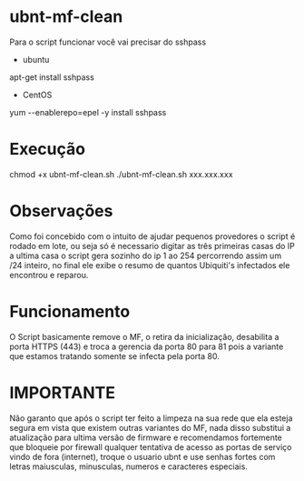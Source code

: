 # ubnt-mf-clean
Para o script funcionar você vai precisar do sshpass

* ubuntu

apt-get install sshpass 

* CentOS

yum --enablerepo=epel -y install sshpass

# Execução
chmod +x ubnt-mf-clean.sh
./ubnt-mf-clean.sh xxx.xxx.xxx 

# Observações
Como foi concebido com o intuito de ajudar pequenos provedores o script é rodado em lote, ou seja só é necessario digitar as três primeiras casas do IP a ultima casa o script gera sozinho do ip 1 ao 254 percorrendo assim um /24 inteiro, no final ele exibe o resumo de quantos Ubiquiti's infectados ele encontrou e reparou.

# Funcionamento
O Script basicamente remove o MF, o retira da inicialização, desabilita a porta HTTPS (443) e troca a gerencia da porta 80 para 81 pois a variante que estamos tratando somente se infecta pela porta 80.

# IMPORTANTE
Não garanto que após o script ter feito a limpeza na sua rede que ela esteja segura em vista que existem outras variantes do MF, nada disso substitui a atualização para ultima versão de firmware e recomendamos fortemente que bloqueie por firewall qualquer tentativa de acesso as portas de serviço vindo de fora (internet), troque o usuario ubnt e use senhas fortes com letras maiusculas, minusculas, numeros e caracteres especiais.
